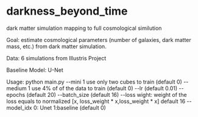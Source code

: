 # darkness_beyond_time
dark matter simulation mapping to full cosmological similution 

Goal: estimate cosmological parameters (number of galaxies, dark matter mass, etc.) from dark matter simulation.

Data: 6 simulations from Illustris Project

Baseline Model: U-Net

Usage: python main.py
--mini  1 use only two cubes to train  (default 0)
--medium 1 use 4% of of the data to train  (default 0)
--lr  (default 0.01)
--epochs  (default 20)
--batch_size  (default 16)
--loss wight: weight of the loss equals to normalized [x, loss_weight * x,loss_weight * x] default 16
--model_idx 0: Unet 1:baseline  (default 0)
